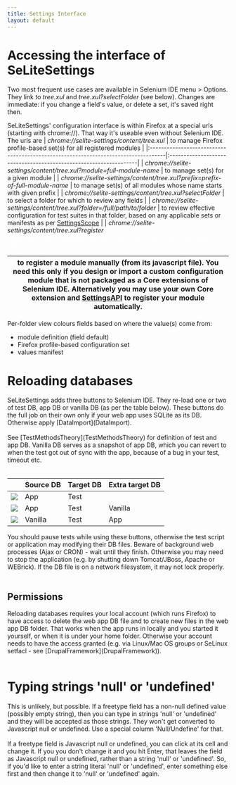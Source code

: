 ```yaml
---
title: Settings Interface
layout: default
---
```


# Accessing the interface of SeLiteSettings #
Two most frequent use cases are available in Selenium IDE menu > Options. They link to <i>tree.xul</i> and <i>tree.xul?selectFolder</i> (see below). Changes are immediate: if you change a field's value, or delete a set, it's saved right then.

SeLiteSettings' configuration interface is within Firefox at a special urls (starting with chrome://). That way it's useable even without Selenium IDE. The urls are
| <i>chrome://selite-settings/content/tree.xul</i>                                   | to manage Firefox profile-based set(s) for all registered modules |
|:-----------------------------------------------------------------------------------|:------------------------------------------------------------------|
| <i>chrome://selite-settings/content/tree.xul?module=full-module-name</i>           | to manage set(s) for a given module |
| <i>chrome://selite-settings/content/tree.xul?prefix=prefix-of-full-module-name</i> | to manage set(s) of all modules whose name starts with given prefix |
| <i>chrome://selite-settings/content/tree.xul?selectFolder</i>                      | to select a folder for which to review any fields |
| <i>chrome://selite-settings/content/tree.xul?folder=/full/path/to/folder</i>       | to review effective configuration for test suites in that folder, based on any applicable sets or manifests as per [SettingsScope](SettingsScope) |
| <i>chrome://selite-settings/content/tree.xul?register</i><br><font color='FFFFFF'>thispreventsthecontenttobreakintomulltiplelinesxxxxxxxxxxxxxxxxxxxxxxxxxxx</font>                          <table><thead><th> to register a module manually (from its javascript file). You need this only if you design or import a custom configuration module that is not packaged as a Core extensions of Selenium IDE. Alternatively you may use your own Core extension and [SettingsAPI](SettingsAPI) to register your module automatically. </th></thead><tbody></tbody></table>

Per-folder view colours fields based on where the value(s) come from:<br>
<ul><li>module definition (field default)<br>
</li><li>Firefox profile-based configuration set<br>
</li><li>values manifest</li></ul>

<h1>Reloading databases</h1>
SeLiteSettings adds three buttons to Selenium IDE. They re-load one or two of test DB, app DB or vanilla DB (as per the table below). These buttons do the full job on their own only if your web app uses SQLite as its DB. Otherwise apply [DataImport](DataImport).<br>
<br>
See [TestMethodsTheory](TestMethodsTheory) for definition of test and app DB. Vanilla DB serves as a snapshot of app DB, which you can revert to when the test got out of sync with the app, because of a bug in your test, timeout etc.<br>
<br>
<table><thead><th>                                                                                                </th><th> <b>Source DB</b> </th><th> <b>Target DB</b> </th><th> <b>Extra target DB</b> </th></thead><tbody>
<tr><td> <img src='https://selite.googlecode.com/git/settings/src/chrome/skin/classic/reload_test.png' />             </td><td> App       </td><td> Test      </td><td>                 </td></tr>
<tr><td> <img src='https://selite.googlecode.com/git/settings/src/chrome/skin/classic/reload_vanilla_and_test.png' /> </td><td> App       </td><td> Test      </td><td> Vanilla         </td></tr>
<tr><td> <img src='https://selite.googlecode.com/git/settings/src/chrome/skin/classic/reload_app_and_test.png' />     </td><td> Vanilla   </td><td> Test      </td><td> App             </td></tr></tbody></table>

You should pause tests while using these buttons, otherwise the test script or application may modifying their DB files. Beware of background web processes (Ajax or CRON) - wait until they finish. Otherwise you may need to stop the application (e.g. by shutting down Tomcat/JBoss, Apache or WEBrick). If the DB file is on a network filesystem, it may not lock properly.<br>
<br>
<h2>Permissions</h2>
Reloading databases requires your local account (which runs Firefox) to have access to delete the web app DB file and to create new files in the web app DB folder. That works when the app runs in  locally and you started it yourself, or when it is under your home folder. Otherwise your account needs to have the access granted (e.g. via Linux/Mac OS groups or SeLinux setfacl - see [DrupalFramework](DrupalFramework)).<br>
<br>
<h1>Typing strings 'null' or 'undefined'</h1>
This is unlikely, but possible. If a freetype field has a non-null defined value (possibly empty string), then you can type in strings 'null' or 'undefined' and they will be accepted as those strings. They won't get converted to Javascript null or undefined. Use a special column 'Null/Undefine' for that.<br>
<br>
If a freetype field is Javascript null or undefined, you can click at its cell and change it. If you you don't change it and you hit Enter, that leaves the field as Javascript null or undefined, rather than a string 'null' or 'undefined'. So, if  you'd like to enter a string literal 'null' or 'undefined', enter something else first and then change it to 'null' or 'undefined' again.